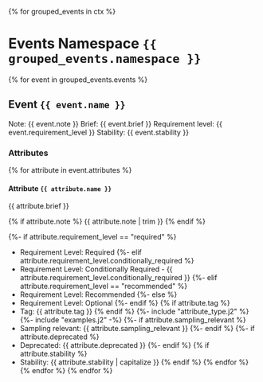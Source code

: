 {% for grouped_events in ctx %}
# Events Namespace `{{ grouped_events.namespace }}`

{% for event in grouped_events.events %}
## Event `{{ event.name }}`

Note: {{ event.note }}
Brief: {{ event.brief }}
Requirement level: {{ event.requirement_level }}
Stability: {{ event.stability }}

### Attributes

{% for attribute in event.attributes %}
#### Attribute `{{ attribute.name }}`

{{ attribute.brief }}

{% if attribute.note %}
{{ attribute.note | trim }}
{% endif %}

{%- if attribute.requirement_level == "required" %}
- Requirement Level: Required
  {%- elif attribute.requirement_level.conditionally_required %}
- Requirement Level: Conditionally Required - {{ attribute.requirement_level.conditionally_required }}
  {%- elif attribute.requirement_level == "recommended" %}
- Requirement Level: Recommended
  {%- else %}
- Requirement Level: Optional
  {%- endif %}
  {% if attribute.tag %}
- Tag: {{ attribute.tag }}
  {% endif %}
  {%- include "attribute_type.j2" %}
  {%- include "examples.j2" -%}
  {%- if attribute.sampling_relevant %}
- Sampling relevant: {{ attribute.sampling_relevant }}
  {%- endif %}
  {%- if attribute.deprecated %}
- Deprecated: {{ attribute.deprecated }}
  {%- endif %}
  {% if attribute.stability %}
- Stability: {{ attribute.stability | capitalize }}
  {% endif %}
  {% endfor %}
  {% endfor %}
  {% endfor %}
  